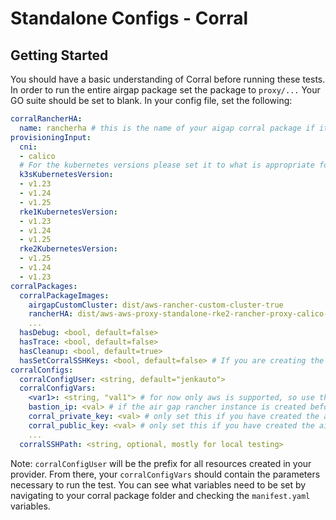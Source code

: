 # Standalone Configs - Corral

## Getting Started
You should have a basic understanding of Corral before running these tests. In order to run the entire airgap package set the package to `proxy/...` Your GO suite should be set to blank. 
In your config file, set the following:
```yaml
corralRancherHA:
  name: rancherha # this is the name of your aigap corral package if it hasn't been created beforehand
provisioningInput:
  cni:
  - calico
  # For the kubernetes versions please set it to what is appropriate for that release check
  k3sKubernetesVersion:
  - v1.23
  - v1.24
  - v1.25
  rke1KubernetesVersion:
  - v1.23
  - v1.24
  - v1.25
  rke2KubernetesVersion:
  - v1.25
  - v1.24
  - v1.23
corralPackages:
  corralPackageImages:
    airgapCustomCluster: dist/aws-rancher-custom-cluster-true
    rancherHA: dist/aws-aws-proxy-standalone-rke2-rancher-proxy-calico-true-v1.24.4-rke2r1-2.6.9-2.15.1-1.11.0  # the name of the corral rancher is configurable with config entry above
    ...
  hasDebug: <bool, default=false>
  hasTrace: <bool, default=false>
  hasCleanup: <bool, default=true>
  hasSetCorralSSHKeys: <bool, default=false> # If you are creating the airgap rancher instance in the same test run, please set this to true so then the air gap cluster can communicate with the rancher instance. If the rancher instance was created beforehand this boolean is ignored.
corralConfigs:
  corralConfigUser: <string, default="jenkauto">
  corralConfigVars:
    <var1>: <string, "val1"> # for now only aws is supported, so use the appropriate aws vars
    bastion_ip: <val> # if the air gap rancher instance is created beforehand (not in the same job) set this to the registry public IP, otherwise it is automatically done in the job.
    corral_private_key: <val> # only set this if you have created the airgap rancher instance beforehand. By doing `corral vars <corral> corral_private_key`
    corral_public_key: <val> # only set this if you have created the airgap rancher instance beforehand. By doing `corral vars <corral> corral_private_key`
    ...
  corralSSHPath: <string, optional, mostly for local testing>
```
Note: `corralConfigUser` will be the prefix for all resources created in your provider. 
From there, your `corralConfigVars` should contain the parameters necessary to run the test. You can see what variables need to be set by navigating to your corral package folder and checking the `manifest.yaml` variables.